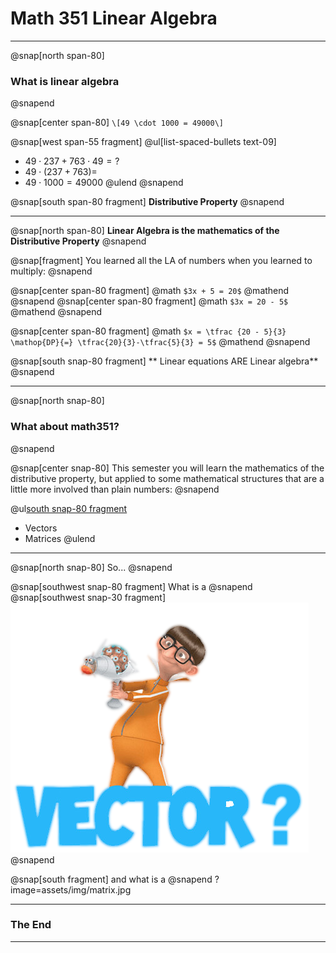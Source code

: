 # **Math 351 Linear Algebra**

---

@snap[north span-80]
### What is linear algebra
@snapend

@snap[center span-80]
`\[49 \cdot 1000 = 49000\]`

@snap[west span-55 fragment]
@ul[list-spaced-bullets text-09]
- $49 \cdot 237 + 763 \cdot 49 = ?$
- $49 \cdot \big( 237+763 \big) =$
- $49 \cdot 1000 = 49000$
@ulend @snapend

@snap[south span-80 fragment]
**Distributive Property**
@snapend

---

@snap[north span-80]
**Linear Algebra is the mathematics of the Distributive Property**
@snapend

@snap[fragment]
You learned all the LA of numbers when you learned to multiply:
@snapend

@snap[center span-80 fragment]
@math
`$3x + 5 = 20$`
@mathend
@snapend
@snap[center span-80 fragment]
@math
`$3x = 20 - 5$`
@mathend
@snapend

@snap[center span-80 fragment]
@math
`$x = \tfrac {20 - 5}{3} \mathop{DP}{=} \tfrac{20}{3}-\tfrac{5}{3} = 5$`
@mathend
@snapend

@snap[south snap-80 fragment]
** Linear equations ARE Linear algebra**
@snapend

---

@snap[north snap-80]
### What about math351?
@snapend

@snap[center snap-80]
This semester you will learn the mathematics of the distributive property, but applied to some mathematical structures that are a little more involved than plain numbers:
@snapend

@ul[south snap-80 fragment](false)
- Vectors
- Matrices
@ulend

---

@snap[north snap-80]
So...
@snapend

@snap[southwest snap-80 fragment]
What is a
@snapend
@snap[southwest snap-30 fragment]
![](assets/img/vector.png)
@snapend

@snap[south fragment]
and what is a
@snapend
?image=assets/img/matrix.jpg

---

### The End

---

